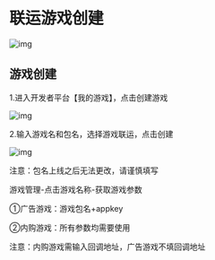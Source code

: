 # 联运游戏创建

![img](https://arkimg.ark.online/(null)-20240520170426109.png)

## 游戏创建

1.进入开发者平台【我的游戏】，点击创建游戏

![img](https://arkimg.ark.online/(null)-20240520170425994.png)

2.输入游戏名和包名，选择游戏联运，点击创建

![img](https://arkimg.ark.online/(null)-20240520170426015.png)

注意：包名上线之后无法更改，请谨慎填写

游戏管理-点击游戏名称-获取游戏参数

①广告游戏：游戏包名+appkey

②内购游戏：所有参数均需要使用

注意：内购游戏需输入回调地址，广告游戏不填回调地址